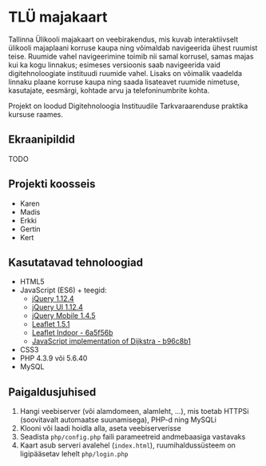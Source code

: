 # TLÜ majakaart

Tallinna Ülikooli majakaart on veebirakendus, mis kuvab interaktiivselt ülikooli majaplaani korruse kaupa ning võimaldab navigeerida ühest ruumist teise. Ruumide vahel navigeerimine toimib nii samal korrusel, samas majas kui ka kogu linnakus; esimeses versioonis saab navigeerida vaid digitehnoloogiate instituudi ruumide vahel. Lisaks on võimalik vaadelda linnaku plaane korruse kaupa ning saada lisateavet ruumide nimetuse, kasutajate, eesmärgi, kohtade arvu ja telefoninumbrite kohta.

Projekt on loodud Digitehnoloogia Instituudile Tarkvaraarenduse praktika kursuse raames.

## Ekraanipildid

TODO

## Projekti koosseis

* Karen
* Madis
* Erkki
* Gertin
* Kert

## Kasutatavad tehnoloogiad

* HTML5
* JavaScript (ES6) + teegid:
  * [jQuery 1.12.4](https://jquery.com/)
  * [jQuery UI 1.12.4](https://jquery.com/)
  * [jQuery Mobile 1.4.5](https://jquerymobile.com/)
  * [Leaflet 1.5.1](https://leafletjs.com/)
  * [Leaflet Indoor - 6a5f56b](https://github.com/avanc/leaflet-indoor)
  * [JavaScript implementation of Dijkstra - b96c8b1](https://github.com/andrewhayward/dijkstra)
* CSS3
* PHP 4.3.9 või 5.6.40
* MySQL

## Paigaldusjuhised

1. Hangi veebiserver (või alamdomeen, alamleht, ...), mis toetab HTTPSi (soovitavalt automaatse suunamisega), PHP-d ning MySQLi
2. Klooni või laadi hoidla alla, aseta veebiserverisse
3. Seadista `php/config.php` faili parameetreid andmebaasiga vastavaks
4. Kaart asub serveri avalehel (`index.html`), ruumihaldussüsteem on ligipääsetav lehelt `php/login.php`